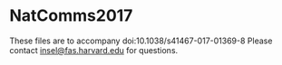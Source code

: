 # NatComms2017
These files are to accompany doi:10.1038/s41467-017-01369-8
Please contact insel@fas.harvard.edu for questions.
